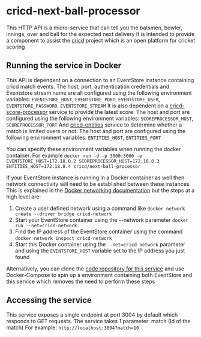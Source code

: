 # cricd-next-ball-processor
This HTTP API is a micro-service that can tell you the batsmen, bowler, innings, over and ball for the expected next delivery
It is intended to provide a component to assist the [cricd](https://github.com/cricd/cricd) project which is an open platform for cricket scoring

## Running the service in Docker
This API is dependent on a connection to an EventStore instance containing cricd match events. The host, port, authentication credentials and Eventstore stream name are all configured using the following environment variables: `EVENTSTORE_HOST`, `EVENTSTORE_PORT`, `EVENTSTORE_USER`, `EVENTSTORE_PASSWORD`, `EVENTSTORE_STREAM`
It is also dependent on a [cricd-score-processor](https://github.com/cricd/score-processor) service to provide the latest score. The host and port are configured using the following environment variables: `SCOREPROCESSOR_HOST`, `SCOREPROCESSOR_PORT`
And [cricd-entities](https://github.com/cricd/entities) service to determine whether a match is limited overs or not. The host and port are configured using the following environment variables: `ENTITIES_HOST`, `ENTITIES_PORT`

You can specify these environment variables when running the docker container. For example `docker run -d -p 3000:3000 -e EVENTSTORE_HOST=172.18.0.2 SCOREPROCESSOR_HOST=172.18.0.3 ENTITIES_HOST=172.18.0.4 cricd/next-ball-processor`

If your EventStore instance is running in a Docker container as well then network connectivity will need to be established between these instances. This is explained in the [Docker networking documentation](https://docs.docker.com/engine/userguide/networking/dockernetworks/) but the steps at a high level are:
1. Create a user defined network using a command like `docker network create --driver bridge cricd-network`
2. Start your EventStore container using the --network parameter `docker run --net=cricd-network`
3. Find the IP address of the EventStore container using the command `docker network inspect cricd-network`
4. Start this Docker container using the `--net=cricd-network` parameter and using the `EVENTSTORE_HOST` variable set to the IP address you just found

Alternatively, you can clone the [code repository for this service](https://github.com/cricd/next-ball-processor) and use Docker-Compose to spin up a environment containing both EventStore and this service which removes the need to perform these steps

## Accessing the service
This service exposes a single endpoint at port 3004 by default which responds to GET requests. The service takes 1 parameter: match (Id of the match)
For example: `http://localhost:3004?match=10`